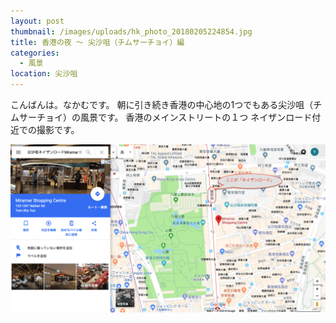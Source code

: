 ```yaml
---
layout: post
thumbnail: /images/uploads/hk_photo_20180205224854.jpg
title: 香港の夜 〜 尖沙咀（チムサーチョイ）編
categories:
  - 風景
location: 尖沙咀
---
```

こんばんは。なかむです。
朝に引き続き香港の中心地の1つでもある尖沙咀（チムサーチョイ）の風景です。
香港のメインストリートの１つ ネイザンロード付近での撮影です。

![尖沙咀](/images/uploads/hk_photo_20180205224854_google_map.png)
